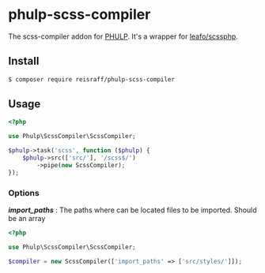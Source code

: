 # phulp-scss-compiler

The scss-compiler addon for [PHULP](https://github.com/reisraff/phulp). It's a wrapper for [leafo/scssphp](https://github.com/leafo/scssphp).

## Install

```bash
$ composer require reisraff/phulp-scss-compiler
```

## Usage

```php
<?php

use Phulp\ScssCompiler\ScssCompiler;

$phulp->task('scss', function ($phulp) {
    $phulp->src(['src/'], '/scss$/')
        ->pipe(new ScssCompiler);
});

```

### Options

***import_paths*** : The paths where can be located files to be imported. Should be an array

```php
<?php

use Phulp\ScssCompiler\ScssCompiler;

$compiler = new ScssCompiler(['import_paths' => ['src/styles/']]);

```
